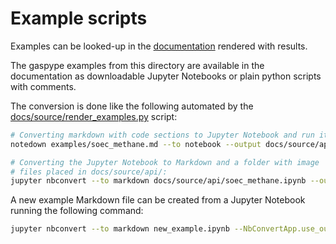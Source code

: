 # Example scripts

Examples can be looked-up in the
[documentation](https://dlr-institute-of-future-fuels.github.io/gaspype/)
rendered with results.

The gaspype examples from this directory are available in the documentation as
downloadable Jupyter Notebooks or plain python scripts with comments.

The conversion is done like the following automated by the
[docs/source/render_examples.py](../docs/source/render_examples.py) script:
``` bash
# Converting markdown with code sections to Jupyter Notebook and run it:
notedown examples/soec_methane.md --to notebook --output docs/source/api/soec_methane.ipynb --run

# Converting the Jupyter Notebook to Markdown and a folder with image
# files placed in docs/source/api/:
jupyter nbconvert --to markdown docs/source/api/soec_methane.ipynb --output soec_methane.md
```

A new example Markdown file can be created from a Jupyter Notebook running
the following command:
``` bash
jupyter nbconvert --to markdown new_example.ipynb --NbConvertApp.use_output_suffix=False --ClearOutputPreprocessor.enabled=True --output-dir examples/ --output new_example.md
```